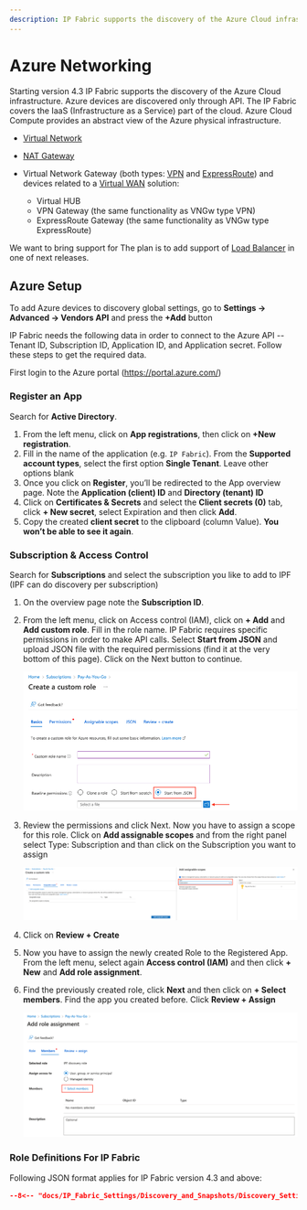 ```yaml
---
description: IP Fabric supports the discovery of the Azure Cloud infrastructure. Azure devices are discovered only through API. The IP Fabric covers the IaaS part of...
---
```


# Azure Networking

Starting version 4.3 IP Fabric supports the discovery of the Azure Cloud
infrastructure. Azure devices are discovered only through API. The IP
Fabric covers the IaaS (Infrastructure as a Service) part of the cloud.
Azure Cloud Compute provides an abstract view of the Azure physical
infrastructure.

- [Virtual Network](https://docs.microsoft.com/en-us/azure/virtual-network/virtual-networks-overview)
- [NAT Gateway](https://docs.microsoft.com/en-us/azure/virtual-network/nat-gateway/nat-gateway-resource)
- Virtual Network Gateway (both types: [VPN](https://docs.microsoft.com/en-us/azure/vpn-gateway/) and [ExpressRoute](https://docs.microsoft.com/en-us/azure/expressroute/expressroute-about-virtual-network-gateways)) and devices related to a [Virtual WAN](https://docs.microsoft.com/en-us/azure/virtual-wan/virtual-wan-about) solution:

  - Virtual HUB
  - VPN Gateway (the same functionality as VNGw type VPN)
  - ExpressRoute Gateway (the same functionality as VNGw type ExpressRoute)

We want to bring support for The plan is to add support of [Load Balancer](https://docs.microsoft.com/en-us/azure/load-balancer/load-balancer-overview) in one of next releases.

## Azure Setup

To add Azure devices to discovery global settings, go to **Settings →
Advanced → Vendors API** and press the **+Add** button

IP Fabric needs the following data in order to connect to the Azure API
-- Tenant ID, Subscription ID, Application ID, and Application secret.
Follow these steps to get the required data.

First login to the Azure portal (<https://portal.azure.com/>)

### Register an App

Search for **Active Directory**.

1. From the left menu, click on **App registrations**, then click on **+New registration**.
2. Fill in the name of the application (e.g. `IP Fabric`). From the **Supported account types**, select the first option **Single Tenant**. Leave other options blank
3. Once you click on **Register**, you’ll be redirected to the App overview page. Note the **Application (client) ID** and **Directory (tenant) ID**
4. Click on **Certificates & Secrets** and select the **Client secrets (0)** tab, click **+ New secret**, select Expiration and then click **Add**.
5. Copy the created **client secret** to the clipboard (column Value). **You won’t be able to see it again**.

### Subscription & Access Control

Search for **Subscriptions** and select the subscription you like to add to IPF (IPF can do discovery per subscription)

1. On the overview page note the **Subscription ID**.
2. From the left menu, click on Access control (IAM), click on **+ Add** and **Add custom role**. Fill in the role name. IP Fabric requires specific permissions in order to make API calls. Select **Start from JSON** and upload JSON file with the required permissions (find it at the very bottom of this page). Click on the Next button to continue.

   ![Creating Custom Role](azure/create_custom_role.png)

3. Review the permissions and click Next. Now you have to assign a scope for this role. Click on **Add assignable scopes** and from the right panel select Type: Subscription and than click on the Subscription you want to assign

   ![Assigning Scopes](azure/assign_scopes.png)

4. Click on **Review + Create**
5. Now you have to assign the newly created Role to the Registered App. From the left menu, select again **Access control (IAM)** and then click **+ New** and **Add role assignment**.
6. Find the previously created role, click **Next** and then click on **+ Select members**. Find the app you created before. Click **Review + Assign**

   ![Add Role assignment](azure/add_role_assignment.png)

### Role Definitions For IP Fabric

Following JSON format applies for IP Fabric version 4.3 and above:

```json title="azure-role-4_3.json"
--8<-- "docs/IP_Fabric_Settings/Discovery_and_Snapshots/Discovery_Settings/Vendors_API/azure/azure-role-4_3.json"
```
